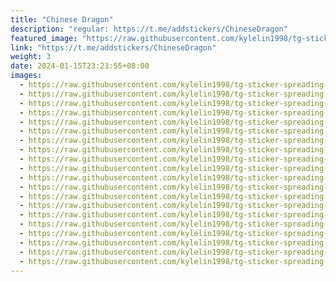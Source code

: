 ```yaml
---
title: "Chinese Dragon"
description: "regular: https://t.me/addstickers/ChineseDragon"
featured_image: "https://raw.githubusercontent.com/kylelin1998/tg-sticker-spreading-worldwide-images/main/img/89156949-acf1-4b8b-9548-45dc8757fcd1.jpg"
link: "https://t.me/addstickers/ChineseDragon"
weight: 3
date: 2024-01-15T23:23:55+08:00
images:
  - https://raw.githubusercontent.com/kylelin1998/tg-sticker-spreading-worldwide-images/main/img/89156949-acf1-4b8b-9548-45dc8757fcd1.jpg
  - https://raw.githubusercontent.com/kylelin1998/tg-sticker-spreading-worldwide-images/main/img/260db331-89c1-4bb0-80c4-05bf23c866ad.jpg
  - https://raw.githubusercontent.com/kylelin1998/tg-sticker-spreading-worldwide-images/main/img/3afe57a5-c1d2-4f18-89de-214f2d9d72de.jpg
  - https://raw.githubusercontent.com/kylelin1998/tg-sticker-spreading-worldwide-images/main/img/36289ae7-4f74-48d8-88bd-3e8fc7bf3604.jpg
  - https://raw.githubusercontent.com/kylelin1998/tg-sticker-spreading-worldwide-images/main/img/3c14d407-7149-4fe2-bc47-47494926ce8a.jpg
  - https://raw.githubusercontent.com/kylelin1998/tg-sticker-spreading-worldwide-images/main/img/91f1b49a-6663-4c15-b3b9-a85445001cc7.jpg
  - https://raw.githubusercontent.com/kylelin1998/tg-sticker-spreading-worldwide-images/main/img/35be3838-b869-42bf-b0e3-553d21ba1f21.jpg
  - https://raw.githubusercontent.com/kylelin1998/tg-sticker-spreading-worldwide-images/main/img/af0a4ea0-a9eb-4a8b-bd40-e08582bacdb2.jpg
  - https://raw.githubusercontent.com/kylelin1998/tg-sticker-spreading-worldwide-images/main/img/97eace22-c54d-43e9-8688-e87336e7fe8d.jpg
  - https://raw.githubusercontent.com/kylelin1998/tg-sticker-spreading-worldwide-images/main/img/716c05fe-c956-4baa-992d-1cb796789a01.jpg
  - https://raw.githubusercontent.com/kylelin1998/tg-sticker-spreading-worldwide-images/main/img/0d7b7722-1e2b-4cc8-8726-0ca23fe835fe.jpg
  - https://raw.githubusercontent.com/kylelin1998/tg-sticker-spreading-worldwide-images/main/img/039ac00e-a495-4672-a14d-956c9c2f97e5.jpg
  - https://raw.githubusercontent.com/kylelin1998/tg-sticker-spreading-worldwide-images/main/img/3310d52d-1bba-4179-ad6f-13dc21175fd8.jpg
  - https://raw.githubusercontent.com/kylelin1998/tg-sticker-spreading-worldwide-images/main/img/639b81a5-c65f-4bdc-9871-38a37b7fd7a9.jpg
  - https://raw.githubusercontent.com/kylelin1998/tg-sticker-spreading-worldwide-images/main/img/d412aefd-559b-4007-b4a4-c9469b4f66fc.jpg
  - https://raw.githubusercontent.com/kylelin1998/tg-sticker-spreading-worldwide-images/main/img/4dfb4e00-e094-4f66-9928-db887fb2e196.jpg
  - https://raw.githubusercontent.com/kylelin1998/tg-sticker-spreading-worldwide-images/main/img/089413cb-3b20-423d-a2e2-108eb69603e6.jpg
  - https://raw.githubusercontent.com/kylelin1998/tg-sticker-spreading-worldwide-images/main/img/21246746-289e-400b-a5f3-e7cda6734ca8.jpg
  - https://raw.githubusercontent.com/kylelin1998/tg-sticker-spreading-worldwide-images/main/img/a00b0cf4-83c1-4226-a0ab-36fb8d5fe7dd.jpg
  - https://raw.githubusercontent.com/kylelin1998/tg-sticker-spreading-worldwide-images/main/img/dbee636c-200b-4fa8-878a-355857f53279.jpg
---
```


